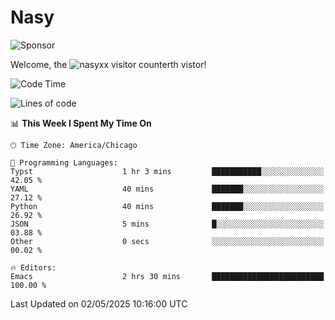 # Nasy

<!--
<p align="center">
<img height="200" src="https://github-readme-stats.vercel.app/api?username=nasyxx&count_private=true&show_icons=true&theme=dracula&include_all_commits=true"/>
<img height="200" src="https://github-readme-stats.vercel.app/api/top-langs/?username=nasyxx&theme=dracula&hide=html,jupyter+notebook&count_private=true&show_icons=true"/>
</p>

  
----------------
-->

![Sponsor](https://img.shields.io/static/v1.svg?label=Sponsor&message=%E2%9D%A4&logo=GitHub&style=flat&color=pink)
 
Welcome, the ![nasyxx visitor counter](https://count.getloli.com/get/@nasyxx?theme=rule34)th vistor!
 
<!--START_SECTION:waka-->
![Code Time](http://img.shields.io/badge/Code%20Time-4%2C745%20hrs%2027%20mins-blue)

![Lines of code](https://img.shields.io/badge/From%20Hello%20World%20I%27ve%20Written-6.3%20million%20lines%20of%20code-blue)

📊 **This Week I Spent My Time On** 

```text
🕑︎ Time Zone: America/Chicago

💬 Programming Languages: 
Typst                    1 hr 3 mins         ███████████░░░░░░░░░░░░░░   42.05 % 
YAML                     40 mins             ███████░░░░░░░░░░░░░░░░░░   27.12 % 
Python                   40 mins             ███████░░░░░░░░░░░░░░░░░░   26.92 % 
JSON                     5 mins              █░░░░░░░░░░░░░░░░░░░░░░░░   03.88 % 
Other                    0 secs              ░░░░░░░░░░░░░░░░░░░░░░░░░   00.02 % 

🔥 Editors: 
Emacs                    2 hrs 30 mins       █████████████████████████   100.00 % 
```


 Last Updated on 02/05/2025 10:16:00 UTC
<!--END_SECTION:waka-->

<!-- ![visitors](https://visitor-badge.laobi.icu/badge?page_id=nasyxx.nasyxx) -->
